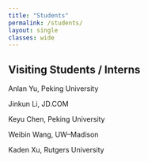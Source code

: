 ```yaml
---
title: "Students"
permalink: /students/
layout: single
classes: wide
---
```



## Visiting Students / Interns

Anlan Yu, Peking University

Jinkun Li, JD.COM

Keyu Chen, Peking University

Weibin Wang, UW–Madison

Kaden Xu, Rutgers University


